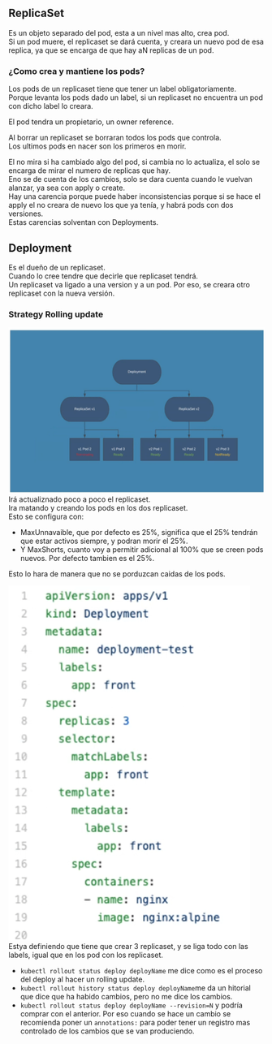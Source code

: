 ## ReplicaSet
Es un objeto separado del pod, esta a un nivel mas alto, crea pod.<br>
Si un pod muere, el replicaset se dará cuenta, y creara un nuevo pod de esa replica, ya que se encarga de que hay aN replicas de un pod.

### ¿Como crea y mantiene los pods?
Los pods de un replicaset tiene que tener un label obligatoriamente.<br>
Porque levanta los pods dado un label, si un replicaset no encuentra un pod con dicho label lo creara.

El pod tendra un propietario, un owner reference.

Al borrar un replicaset se borraran todos los pods que controla.<br>
Los ultimos pods en nacer son los primeros en morir.

El no mira si ha cambiado algo del pod, si cambia no lo actualiza, el solo se encarga de mirar el numero de replicas que hay.<br>
Eno se de cuenta de los cambios, solo se dara cuenta cuando le vuelvan alanzar, ya sea con apply o create.<br>
Hay una carencia porque puede haber inconsistencias porque si se hace el apply el no creara de nuevo los que ya tenía, y habrá pods con dos versiones.<br>
Estas carencias solventan con Deployments.

## Deployment
Es el dueño de un replicaset.<br>
Cuando lo cree tendre que decirle que replicaset tendrá.<br>
Un replicaset va ligado a una version y a un pod. Por eso, se creara otro replicaset con la nueva versión.<br>

### Strategy Rolling update
![Rolling Update](img/image-19.png)
Irá actualiznado poco a poco el replicaset.<br>
Ira matando y creando los pods en los dos replicaset.<br>
Esto se configura con:
+ MaxUnnavaible, que por defecto es 25%, significa que el 25% tendrán que estar activos siempre, y podran morir el 25%.
+ Y MaxShorts, cuanto voy a permitir adicional al 100% que se creen pods nuevos. Por defecto tambien es el 25%.

Esto lo hara de manera que no se porduzcan caidas de los pods.

![Manifest Deployment](img/image-20.png)
Estya definiendo que tiene que crear 3 replicaset, y se liga todo con las labels, igual que en los pod con los replicaset.

+ `kubectl rollout status deploy deployName` me dice como es el proceso del deploy al hacer un rolling update.
+ `kubectl rollout history status deploy deployName`me da un hitorial que dice que ha habido cambios, pero no me dice los cambios.
+ `kubectl rollout status deploy deployName --revision=N` y podría comprar con el anterior.
Por eso cuando se hace un cambio se recomienda poner un `annotations:` para poder tener un registro mas controlado de los cambios que se van produciendo.